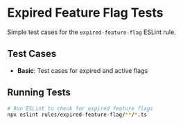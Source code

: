 # Expired Feature Flag Tests

Simple test cases for the `expired-feature-flag` ESLint rule.

## Test Cases

- **Basic**: Test cases for expired and active flags

## Running Tests

```bash
# Run ESLint to check for expired feature flags
npx eslint rules/expired-feature-flag/**/*.ts
```
